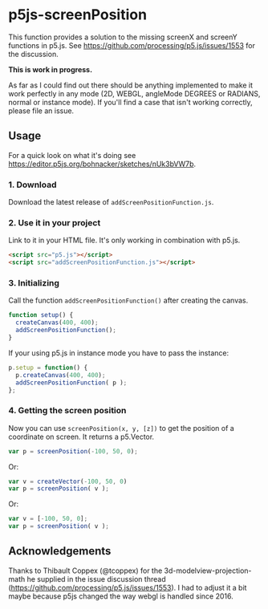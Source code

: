 # p5js-screenPosition

This function provides a solution to the missing screenX and screenY functions in p5.js. See https://github.com/processing/p5.js/issues/1553 for the discussion. 

**This is work in progress.** 

As far as I could find out there should be anything implemented to make it work perfectly in any mode (2D, WEBGL, angleMode DEGREES or RADIANS, normal or instance mode). If you'll find a case that isn't working correctly, please file an issue.

## Usage

For a quick look on what it's doing see https://editor.p5js.org/bohnacker/sketches/nUk3bVW7b. 

### 1. Download
Download the latest release of `addScreenPositionFunction.js`.

### 2. Use it in your project
Link to it in your HTML file. It's only working in combination with p5.js.

``` html
<script src="p5.js"></script>
<script src="addScreenPositionFunction.js"></script>
```

### 3. Initializing
Call the function `addScreenPositionFunction()` after creating the canvas.

``` javascript
function setup() {
  createCanvas(400, 400);
  addScreenPositionFunction();
}
```

If your using p5.js in instance mode you have to pass the instance:

``` javascript
p.setup = function() {
  p.createCanvas(400, 400);
  addScreenPositionFunction( p );
};
```

### 4. Getting the screen position
Now you can use `screenPosition(x, y, [z])` to get the position of a coordinate on screen. It returns a p5.Vector.
``` javascript
var p = screenPosition(-100, 50, 0);
```

Or:
``` javascript
var v = createVector(-100, 50, 0)
var p = screenPosition( v );
```

Or:
``` javascript
var v = [-100, 50, 0];
var p = screenPosition( v );
```

## Acknowledgements
Thanks to Thibault Coppex (@tcoppex) for the 3d-modelview-projection-math he supplied in the issue discussion thread (https://github.com/processing/p5.js/issues/1553). I had to adjust it a bit maybe because p5js changed the way webgl is handled since 2016.
